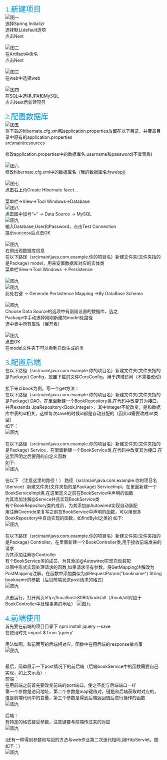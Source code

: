 <font color=#0099dd size=5 face="黑体">1.新建项目</font><br>
![图一](pic/1.jpg)<br>
选择Spring Initializr<br>
选择默认default选项<br>
点击Next<br>
<br>
![图二](pic/2.png)<br>
在Artifact中命名<br>
点击Next<br>
<br>
![图三](pic/3.jpg)<br>
在web中选择web<br>
<br>
![图四](pic/4.png)<br>
在SQL中选择JPA和MySQL<br>
点击Next后新建项目<br>
<br>
<font color=#0099dd size=5 face="黑体">2.配置数据库</font><br>
![图五](pic/5.png)<br>
将下载的hibernate.cfg.xml和application.properties放置在以下目录，并覆盖目录中原有的application.properties<br>
src\main\resources<br>
<br>
修改application.properties中的数据库名,username和password(不宜观看)<br>
<br>
![图六](pic/6.png)<br>
修改hibernate.cfg.xml中的数据库名（我的数据库名为webpj）<br>
<br>
![图七](pic/7.png)<br>
点击右上角Create Hibernate facet...<br>
<br>
菜单栏->View->Tool Windows->Database<br>
![图八](pic/8.png)<br>
点击图中加号“+“ -> Data Source -> MySQL
<br>
![图九](pic/9.png)<br>
输入Database,User和Password，点击Test Connection<br>
提示success后点击OK<br>
<br>
![图九](pic/10.png)<br>
右侧出现数据库信息<br>
在以下路径（src\main\java.com.example.你的项目名）新建文件夹(文件夹指的是Package) model，用来安置数据库对应的实体类<br>
菜单栏View->Tool Windows -> Persistence<br>
<br>
![图九](pic/11.png)<br>
![图九](pic/12.png)<br>
此处右键 -> Generate Persistence Mapping ->By DataBase Schema<br>
<br>
![图九](pic/13.png)<br>
Choose Data Source的选项中有刚刚设置的数据库，选之<br>
Package中手动选择刚刚新建的model处路径<br>
选中表中所有属性（展开看）<br>
<br>
![图九](pic/14.jpg)<br>
点击OK<br>
在model文件夹下可以看到自动生成的类<br>
<br>
<font color=#0099dd size=5 face="黑体">3.配置后端</font><br>
在以下路径（src\main\java.com.example.你的项目名）新建文件夹(文件夹指的是Package) Config，放置下载的文件CorsConfig，用于跨域访问（不需要改动)<br>
<br>
接下来以book为例，写一个get方法：<br>
在以下路径（src\main\java.com.example.你的项目名）新建文件夹(文件夹指的是Package) DAO，在里面新建一个BookRepository类,在代码中改变其为接口，并且extends JpaRepository<Book,Integer>，其中Integer不能改变，是和数据库中表的id相关，这样每次save的时候id都是自动分配的（因此id需要改成int类型）<br>
如下：<br>
![图九](pic/15.png)<br>
<br>
在以下路径（src\main\java.com.example.你的项目名）新建文件夹(文件夹指的是Package) Service，在里面新建一个BookService类,在代码中改变其为接口.在这里声明之后要用的自定义函数<br>
如下:<br>
![图九](pic/16.png)<br>
<br>
在以下 （注意这里的路径！） 路径（src\main\java.com.example.你的项目名\Service）新建文件夹(文件夹指的是Package) ServiceImpl，在里面新建一个BookServiceImpl类,在这里定义之前在BookService中声明的函数<br>
为其添加注解@Service并且实现BookService类<br>
有个BookRepository类的成员，为其添加@Autowired实现自动装配<br>
用注解Override来复写之前在BookService中声明的函数，可以用很多BookRepository中自动实现的函数，如findById之类的
如下:<br>
![图九](pic/17.png)<br>
<br>
在以下路径（src\main\java.com.example.你的项目名）新建文件夹(文件夹指的是Package) Controller，在里面新建一个BookController类,用于接收前端发来的请求<br>
为其添加注解@Controller<br>
有个BookService类的成员，为其添加@Autowired实现自动装配<br>
以图中形式实现处理请求的函数,如果请求带有参数，将GetMapping注解改为PostMapping注解，在函数中添加类似为@RequestParam("bookname") String bookname的参数（后见前端发送post请求的格式）<br>
![图九](pic/18.png)<br>
<br>
点击运行，打开网页http://localhost:8080/book/all（/book/all对应于BookController中处理事务的地址）
![图九](pic/19.png)<br>
<br>
<font color=#0099dd size=5 face="黑体">4.前端使用</font><br>
首先要在前端的项目目录下 npm install jquery --save<br>
在使用时先 import $ from 'jquery'<br>
<br>
用法如图，和前面写的后端相对应。函数中在用后端的response做点事<br>
![图九](pic/20.png)<br>
<br>

最后，简单展示一下post情况下的前后端（后端bookService中的函数需要自己实现，如上文示范）:<br>
前端：<br>
在用前端之前首先要改变前端的port端口，使之不能与后端端口一样<br>
第一个参数是访问地址，第二个参数是map键值对，键是和后端获取时对应的，值是前端代码中的变量，第三个参数是得到后端返回值后进行操作的函数<br>
![图九](pic/21.png)<br>
<br>
后端：<br>
有特定的格式接受参数，注意键要与前端传过来的对应<br>
![图九](pic/22.png)<br>
<br>
(还有一种得到参数和写回的方法与web作业第二次迭代相同,用HttpServlet。图如下：)<br>
![图九](pic/23.png)<br>
<br>






